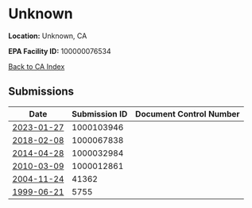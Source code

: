 # Unknown

**Location:** Unknown, CA

**EPA Facility ID:** 100000076534

[Back to CA Index](../../index.md)

## Submissions

| Date | Submission ID | Document Control Number |
|------|--------------|-------------------------|
| [2023-01-27](submissions/1000103946.md) | 1000103946 |  |
| [2018-02-08](submissions/1000067838.md) | 1000067838 |  |
| [2014-04-28](submissions/1000032984.md) | 1000032984 |  |
| [2010-03-09](submissions/1000012861.md) | 1000012861 |  |
| [2004-11-24](submissions/41362.md) | 41362 |  |
| [1999-06-21](submissions/5755.md) | 5755 |  |
